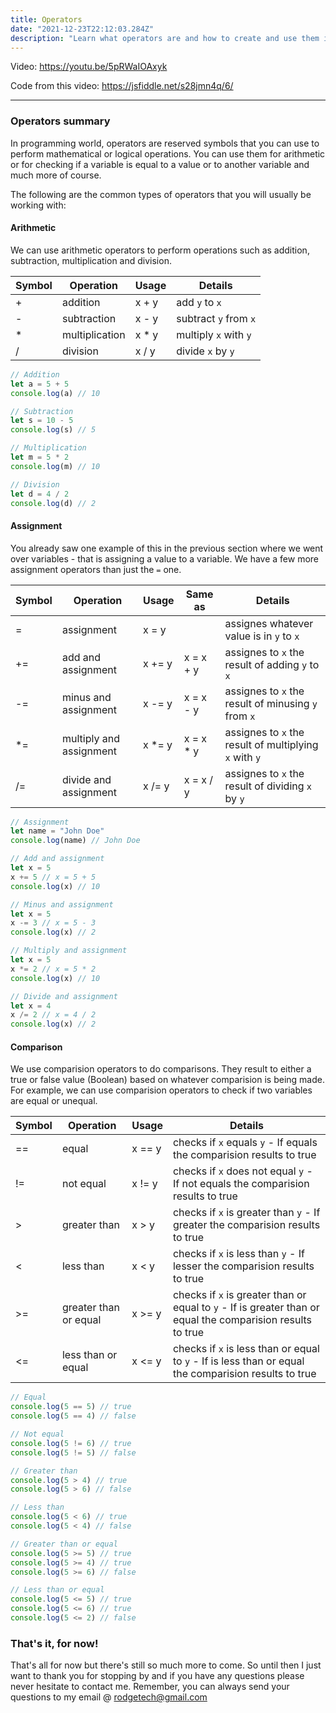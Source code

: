 ```yaml
---
title: Operators
date: "2021-12-23T22:12:03.284Z"
description: "Learn what operators are and how to create and use them in Javascript."
---
```


Video: https://youtu.be/5pRWaIOAxyk

Code from this video: https://jsfiddle.net/s28jmn4q/6/

---

### Operators summary

In programming world, operators are reserved symbols that you can use to perform mathematical or logical operations. You can use them for arithmetic or for checking if a variable is equal to a value or to another variable and much more of course.

The following are the common types of operators that you will usually be working with:

#### Arithmetic

We can use arithmetic operators to perform operations such as addition, subtraction, multiplication and division.

| Symbol | Operation      | Usage  | Details               |
| ------ | -------------- | ------ | --------------------- |
| +      | addition       | x + y  | add `y` to `x`        |
| -      | subtraction    | x - y  | subtract `y` from `x` |
| \*     | multiplication | x \* y | multiply `x` with `y` |
| /      | division       | x / y  | divide `x` by `y`     |

```javascript
// Addition
let a = 5 + 5
console.log(a) // 10

// Subtraction
let s = 10 - 5
console.log(s) // 5

// Multiplication
let m = 5 * 2
console.log(m) // 10

// Division
let d = 4 / 2
console.log(d) // 2
```

#### Assignment

You already saw one example of this in the previous section where we went over variables - that is assigning a value to a variable. We have a few more assignment operators than just the `=` one.

| Symbol | Operation               | Usage   | Same as    | Details                                                |
| ------ | ----------------------- | ------- | ---------- | ------------------------------------------------------ |
| =      | assignment              | x = y   |            | assignes whatever value is in `y` to `x`               |
| +=     | add and assignment      | x += y  | x = x + y  | assignes to `x` the result of adding `y` to `x`        |
| -=     | minus and assignment    | x -= y  | x = x - y  | assignes to `x` the result of minusing `y` from `x`    |
| \*=    | multiply and assignment | x \*= y | x = x \* y | assignes to `x` the result of multiplying `x` with `y` |
| /=     | divide and assignment   | x /= y  | x = x / y  | assignes to `x` the result of dividing `x` by `y`      |

```javascript
// Assignment
let name = "John Doe"
console.log(name) // John Doe

// Add and assignment
let x = 5
x += 5 // x = 5 + 5
console.log(x) // 10

// Minus and assignment
let x = 5
x -= 3 // x = 5 - 3
console.log(x) // 2

// Multiply and assignment
let x = 5
x *= 2 // x = 5 * 2
console.log(x) // 10

// Divide and assignment
let x = 4
x /= 2 // x = 4 / 2
console.log(x) // 2
```

#### Comparison

We use comparision operators to do comparisons. They result to either a true or false value (Boolean) based on whatever comparision is being made. For example, we can use comparision operators to check if two variables are equal or unequal.

| Symbol | Operation             | Usage  | Details                                                                                                     |
| ------ | --------------------- | ------ | ----------------------------------------------------------------------------------------------------------- |
| ==     | equal                 | x == y | checks if `x` equals `y` - If equals the comparision results to true                                        |
| !=     | not equal             | x != y | checks if `x` does not equal `y` - If not equals the comparision results to true                            |
| >      | greater than          | x > y  | checks if `x` is greater than `y` - If greater the comparision results to true                              |
| <      | less than             | x < y  | checks if `x` is less than `y` - If lesser the comparision results to true                                  |
| >=     | greater than or equal | x >= y | checks if `x` is greater than or equal to `y` - If is greater than or equal the comparision results to true |
| <=     | less than or equal    | x <= y | checks if `x` is less than or equal to `y` - If is less than or equal the comparision results to true       |

```javascript
// Equal
console.log(5 == 5) // true
console.log(5 == 4) // false

// Not equal
console.log(5 != 6) // true
console.log(5 != 5) // false

// Greater than
console.log(5 > 4) // true
console.log(5 > 6) // false

// Less than
console.log(5 < 6) // true
console.log(5 < 4) // false

// Greater than or equal
console.log(5 >= 5) // true
console.log(5 >= 4) // true
console.log(5 >= 6) // false

// Less than or equal
console.log(5 <= 5) // true
console.log(5 <= 6) // true
console.log(5 <= 2) // false
```

### That's it, for now!

That's all for now but there's still so much more to come. So until then I just want to thank you for stopping by and if you have any questions please never hesitate to contact me. Remember, you can always send your questions to my email @ rodgetech@gmail.com
